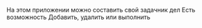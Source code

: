На этом приложении можно составить свой задачник дел
Есть возможность Добавить, удалить или выполнить
